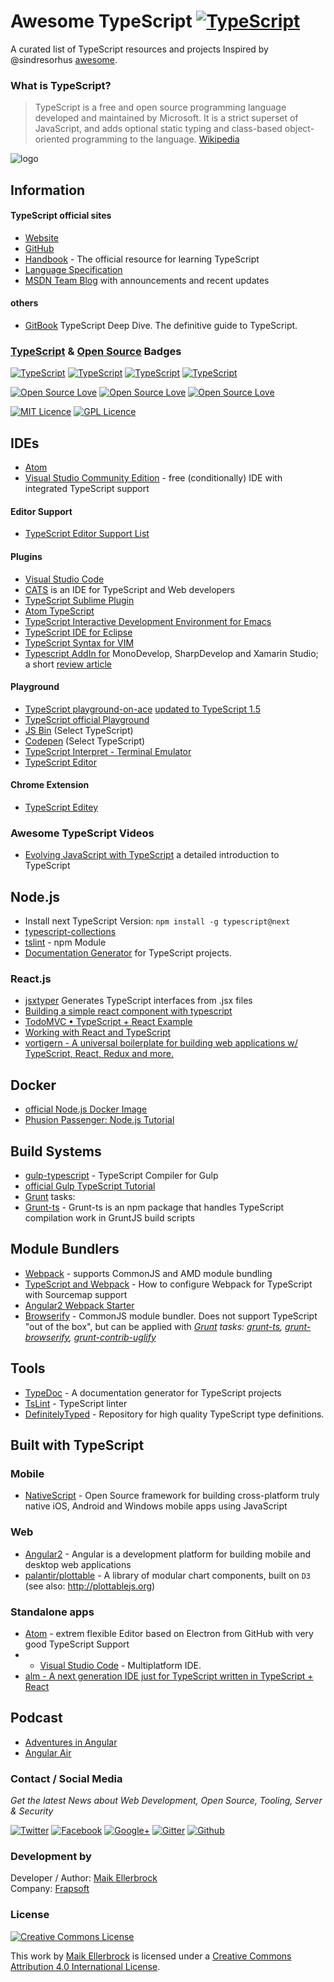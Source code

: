 # Awesome TypeScript [![TypeScript](https://badges.frapsoft.com/typescript/awesome/typescript.png?v=100)](https://github.com/ellerbrock/typescript-badges/)

A curated list of TypeScript resources and projects Inspired by @sindresorhus [awesome](https://github.com/sindresorhus/awesome).

### What is TypeScript?
> TypeScript is a free and open source programming language developed and maintained by Microsoft. 
> It is a strict superset of JavaScript, and adds optional static typing and class-based 
> object-oriented programming to the language. [Wikipedia](https://en.wikipedia.org/wiki/TypeScript)

![logo](https://github.frapsoft.com/top/awesome-typescript.png?v=100)

## Information
#### TypeScript official sites
* [Website](https://www.typescriptlang.org/)
* [GitHub](https://github.com/Microsoft/TypeScript/)
* [Handbook](http://www.typescriptlang.org/Handbook) - The official resource for learning TypeScript
* [Language Specification](https://github.com/Microsoft/TypeScript/blob/master/doc/spec.md)
* [MSDN Team Blog](http://blogs.msdn.com/b/typescript/) with announcements and recent updates

#### others
* [GitBook](https://basarat.gitbooks.io/typescript/) TypeScript Deep Dive. The definitive guide to TypeScript. 

### [TypeScript](https://github.com/ellerbrock/typescript-badges/)  & [Open Source](https://github.com/ellerbrock/open-source-badge/) Badges
[![TypeScript](https://badges.frapsoft.com/typescript/awesome/typescript.png?v=100)](https://github.com/ellerbrock/typescript-badges/) [![TypeScript](https://badges.frapsoft.com/typescript/code/typescript.png?v=100)](https://github.com/ellerbrock/typescript-badges/) [![TypeScript](https://badges.frapsoft.com/typescript/love/typescript.png?v=100)](https://github.com/ellerbrock/typescript-badges/) [![TypeScript](https://badges.frapsoft.com/typescript/version/typescript-v19.svg)](https://github.com/ellerbrock/typescript-badges/)  

[![Open Source Love](https://badges.frapsoft.com/os/v1/open-source.png?v=102)](https://github.com/ellerbrock/open-source-badge/)  [![Open Source Love](https://badges.frapsoft.com/os/v2/open-source.png?v=102)](https://github.com/ellerbrock/open-source-badge/) [![Open Source Love](https://badges.frapsoft.com/os/v3/open-source.png?v=102)](https://github.com/ellerbrock/open-source-badge/)  

[![MIT Licence](https://badges.frapsoft.com/os/mit/mit.png?v=102)](https://opensource.org/licenses/mit-license.php) [![GPL Licence](https://badges.frapsoft.com/os/gpl/gpl.png?v=102)](https://opensource.org/licenses/GPL-3.0/)  


## IDEs
* [Atom](https://atom.io/)
* [Visual Studio Community Edition](https://www.visualstudio.com/de-de/downloads/download-visual-studio-vs.aspx) - free (conditionally) IDE with integrated TypeScript support

#### Editor Support
* [TypeScript Editor Support List](https://github.com/Microsoft/TypeScript/wiki/TypeScript-Editor-Support)

#### Plugins
* [Visual Studio Code](https://www.visualstudio.com/en-us/products/code-vs.aspx)
* [CATS](http://jbaron.github.io/cats/) is an IDE for TypeScript and Web developers
* [TypeScript Sublime Plugin](https://github.com/Microsoft/TypeScript-Sublime-Plugin)
* [Atom TypeScript](https://github.com/TypeStrong/atom-typescript)
* [TypeScript Interactive Development Environment for Emacs](https://github.com/ananthakumaran/tide)
* [TypeScript IDE for Eclipse](http://typecsdev.com/)
* [TypeScript Syntax for VIM](https://github.com/leafgarland/typescript-vim)
* [Typescript AddIn for](https://github.com/mrward/typescript-addin) MonoDevelop, SharpDevelop and Xamarin Studio;  a short [review article](http://lastexitcode.com/blog/2015/04/01/TypeScriptSupportInXamarinStudio/)

#### Playground
* [TypeScript playground-on-ace](https://github.com/hi104/typescript-playground-on-ace) [updated to TypeScript 1.5](https://github.com/basarat/TypeScriptEditor)
* [TypeScript official Playground](http://www.typescriptlang.org/Playground/)
* [JS Bin](http://jsbin.com/?js) (Select TypeScript)
* [Codepen](http://codepen.io/) (Select TypeScript)
* [TypeScript Interpret - Terminal Emulator](http://niutech.github.io/typescript-interpret/) 
* [TypeScript Editor](http://drake7707.github.io/Typescript-Editor/)

#### Chrome Extension
* [TypeScript Editey](https://chrome.google.com/webstore/detail/typescript-editey/liedfkjkedgcgpddoijfeeeeoikcbmaf)

### Awesome TypeScript Videos
 
* [Evolving JavaScript with TypeScript](https://www.youtube.com/watch?v=Ut694dsIa8w) a detailed introduction to TypeScript

## Node.js
* Install next TypeScript Version: `npm install -g typescript@next`
* [typescript-collections](https://github.com/basarat/typescript-collections)
* [tslint](https://www.npmjs.com/package/tslint) - npm Module
* [Documentation Generator](http://typedoc.io/) for TypeScript projects.

### React.js
* [jsxtyper](https://github.com/fuselabs/jsxtyper) Generates TypeScript interfaces from .jsx files
* [Building a simple react component with typescript](http://www.austentalbot.com/how-to-use-react-with-typescript/)
* [TodoMVC • TypeScript + React Example](https://github.com/tastejs/todomvc/tree/gh-pages/examples/typescript-react)
* [Working with React and TypeScript](http://blog.wolksoftware.com/working-with-react-and-typescript)
* [vortigern - A universal boilerplate for building web applications w/ TypeScript, React, Redux and more.](https://github.com/barbar/vortigern)

## Docker
* [official Node.js Docker Image](https://hub.docker.com/_/node/)
* [Phusion Passenger: Node.js Tutorial](https://github.com/phusion/passenger/wiki/Phusion-Passenger%3A-Node.js-tutorial)  

## Build Systems
* [gulp-typescript](https://www.npmjs.com/package/gulp-typescript) - TypeScript Compiler for Gulp
* [official Gulp TypeScript Tutorial](https://www.typescriptlang.org/docs/handbook/gulp.html)
* [Grunt](http://gruntjs.com/) tasks:
* [Grunt-ts](https://www.npmjs.com/package/grunt-ts) - Grunt-ts is an npm package that handles TypeScript compilation work in GruntJS build scripts  
  

## Module Bundlers
* [Webpack](http://webpack.github.io/) - supports CommonJS and AMD module bundling
* [TypeScript and Webpack](http://www.jbrantly.com/typescript-and-webpack/) - How to configure Webpack for TypeScript with Sourcemap support
* [Angular2 Webpack Starter](https://github.com/AngularClass/angular2-webpack-starter)
* [Browserify](http://browserify.org/) - CommonJS module bundler. Does not support TypeScript "out of the box", but can be applied with
*[Grunt](http://gruntjs.com/) tasks: [grunt-ts](https://www.npmjs.com/package/grunt-ts), [grunt-browserify](https://www.npmjs.com/package/grunt-browserify), [grunt-contrib-uglify](https://www.npmjs.com/package/grunt-contrib-uglify)*

## Tools
* [TypeDoc](http://typedoc.io/) - A documentation generator for TypeScript projects
* [TsLint](https://github.com/palantir/tslint) - TypeScript linter
* [DefinitelyTyped](http://definitelytyped.org/) - Repository for high quality TypeScript type definitions.

## Built with TypeScript
### Mobile
* [NativeScript](https://github.com/NativeScript/NativeScript) - Open Source framework for building cross-platform truly native iOS, Android and Windows mobile apps using JavaScript

### Web
* [Angular2](https://github.com/angular/angular) - Angular is a development platform for building mobile and desktop web applications
* [palantir/plottable](https://github.com/palantir/plottable) - A library of modular chart components, built on `D3` (see also: http://plottablejs.org)

### Standalone apps
* [Atom](https://atom.io/) - extrem flexible Editor based on Electron from GitHub with very good TypeScript Support
* * [Visual Studio Code](https://github.com/Microsoft/vscode) - Multiplatform IDE.
* [alm - A next generation IDE just for TypeScript written in TypeScript + React](https://github.com/alm-tools/alm)

## Podcast
* [Adventures in Angular](https://devchat.tv/devchattv_show/adventures-in-angular)
* [Angular Air](https://angularair.com/)
### Contact / Social Media

*Get the latest News about Web Development, Open Source, Tooling, Server & Security*

[![Twitter](https://github.frapsoft.com/social/twitter.png)](https://twitter.com/frapsoft/)
[![Facebook](https://github.frapsoft.com/social/facebook.png)](https://www.facebook.com/frapsoft/)
[![Google+](https://github.frapsoft.com/social/google-plus.png)](https://plus.google.com/116540931335841862774)
[![Gitter](https://github.frapsoft.com/social/gitter.png)](https://gitter.im/frapsoft/frapsoft/)
[![Github](https://github.frapsoft.com/social/github.png)](https://github.com/ellerbrock/)

### Development by 

Developer / Author: [Maik Ellerbrock](https://github.com/ellerbrock/)  
Company: [Frapsoft](https://github.com/frapsoft/)


### License 

<a rel="license" href="http://creativecommons.org/licenses/by/4.0/"><img alt="Creative Commons License" style="border-width:0" src="https://i.creativecommons.org/l/by/4.0/88x31.png" /></a><br />

This work by <a xmlns:cc="http://creativecommons.org/ns#" href="https://github.com/ellerbrock/" property="cc:attributionName" rel="cc:attributionURL">Maik Ellerbrock</a> is licensed under a <a rel="license" href="http://creativecommons.org/licenses/by/4.0/">Creative Commons Attribution 4.0 International License</a>.